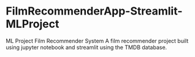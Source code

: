 # FilmRecommenderApp-Streamlit-MLProject
ML Project Film Recommender System
A film recommender project built using jupyter notebook and streamlit using the TMDB database.
